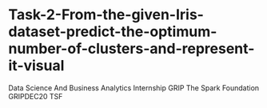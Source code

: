 # Task-2-From-the-given-Iris-dataset-predict-the-optimum-number-of-clusters-and-represent-it-visual
Data Science And Business Analytics Internship GRIP The Spark Foundation GRIPDEC20 TSF
